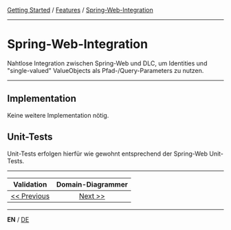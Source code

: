 [Getting Started](../index_en.md) / [Features](../guides/features_en.md) / [Spring-Web-Integration](spring_web_integration_en.md)

---

# Spring-Web-Integration

Nahtlose Integration zwischen Spring-Web und DLC, um Identities und "single-valued" ValueObjects als
Pfad-/Query-Parameters zu nutzen.

---

## Implementation
Keine weitere Implementation nötig.

## Unit-Tests
Unit-Tests erfolgen hierfür wie gewohnt entsprechend der Spring-Web Unit-Tests.

---

|                **Validation**                 |           **Domain-Diagrammer**            |
|:---------------------------------------------:|:------------------------------------------:|
| [<< Previous](validation_support_en.md) | [Next >>](domain_diagrammer_en.md) |

---

**EN** / [DE](../../german/features/spring_web_integration_de.md)
